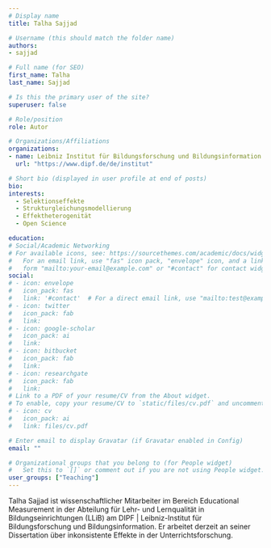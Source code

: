 ```yaml
---
# Display name
title: Talha Sajjad

# Username (this should match the folder name)
authors:
- sajjad

# Full name (for SEO)
first_name: Talha
last_name: Sajjad

# Is this the primary user of the site?
superuser: false

# Role/position
role: Autor

# Organizations/Affiliations
organizations:
- name: Leibniz Institut für Bildungsforschung und Bildungsinformation (DIPF)
  url: "https://www.dipf.de/de/institut"

# Short bio (displayed in user profile at end of posts)
bio:
interests:
  - Selektionseffekte
  - Strukturgleichungsmodellierung
  - Effektheterogenität
  - Open Science

education:
# Social/Academic Networking
# For available icons, see: https://sourcethemes.com/academic/docs/widgets/#icons
#   For an email link, use "fas" icon pack, "envelope" icon, and a link in the
#   form "mailto:your-email@example.com" or "#contact" for contact widget.
social:
# - icon: envelope
#   icon_pack: fas
#   link: '#contact'  # For a direct email link, use "mailto:test@example.org".
# - icon: twitter
#   icon_pack: fab
#   link: 
# - icon: google-scholar
#   icon_pack: ai
#   link: 
# - icon: bitbucket
#   icon_pack: fab
#   link:
# - icon: researchgate
#   icon_pack: fab
#   link: 
# Link to a PDF of your resume/CV from the About widget.
# To enable, copy your resume/CV to `static/files/cv.pdf` and uncomment the lines below.
# - icon: cv
#   icon_pack: ai
#   link: files/cv.pdf

# Enter email to display Gravatar (if Gravatar enabled in Config)
email: ""

# Organizational groups that you belong to (for People widget)
#   Set this to `[]` or comment out if you are not using People widget.
user_groups: ["Teaching"]
---
```


Talha Sajjad ist wissenschaftlicher Mitarbeiter im Bereich Educational Measurement in der Abteilung für Lehr- und Lernqualität in Bildungseinrichtungen (LLiB) am DIPF | Leibniz-Institut für Bildungsforschung und Bildungsinformation. Er arbeitet derzeit an seiner Dissertation über inkonsistente Effekte in der Unterrichtsforschung.
